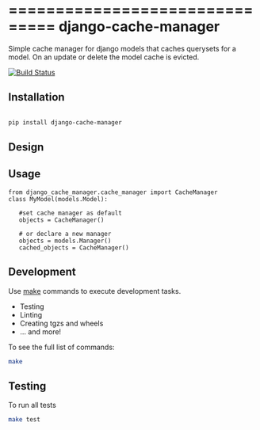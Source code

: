 ===============================
django-cache-manager
===============================

Simple cache manager for django models that caches querysets for a model. On an update or delete the model cache is 
evicted.


[![Build Status](https://travis-ci.org/vijaykatam/django-cache-manager.svg?branch=initial)](https://travis-ci.org/vijaykatam/django-cache-manager.svg?branch=initial)

## Installation

```sh

pip install django-cache-manager
```

## Design


## Usage

```
from django_cache_manager.cache_manager import CacheManager
class MyModel(models.Model):
   
   #set cache manager as default
   objects = CacheManager()

   # or declare a new manager
   objects = models.Manager()
   cached_objects = CacheManager()
```   

## Development

Use [make](https://www.gnu.org/software/make/) commands to execute development tasks.

* Testing
* Linting
* Creating tgzs and wheels
* ... and more!

To see the full list of commands:

```bash
make
```


## Testing 

To run all tests

```sh
make test
```




